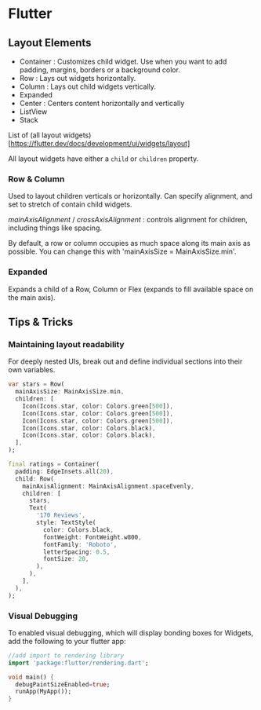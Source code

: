 # Flutter

## Layout Elements

*  Container : Customizes child widget. Use when you want to add padding, margins, borders or a background color.
*  Row : Lays out widgets horizontally.
*  Column : Lays out child widgets vertically.
*  Expanded
*  Center : Centers content horizontally and vertically
*  ListView
*  Stack

List of (all layout widgets)[https://flutter.dev/docs/development/ui/widgets/layout]

All layout widgets have either a `child` or `children` property.

### Row & Column

Used to layout children verticals or horizontally. Can specify alignment, and set to stretch of contain child widgets.

*mainAxisAlignment* / *crossAxisAlignment* : controls alignment for children, including things like spacing.

By default, a row or column occupies as much space along its main axis as possible. You can change this with 'mainAxisSize = MainAxisSize.min'.

### Expanded

Expands a child of a Row, Column or Flex (expands to fill available space on the main axis).

## Tips & Tricks

### Maintaining layout readability

For deeply nested UIs, break out and define individual sections into their own variables.

```dart
var stars = Row(
  mainAxisSize: MainAxisSize.min,
  children: [
    Icon(Icons.star, color: Colors.green[500]),
    Icon(Icons.star, color: Colors.green[500]),
    Icon(Icons.star, color: Colors.green[500]),
    Icon(Icons.star, color: Colors.black),
    Icon(Icons.star, color: Colors.black),
  ],
);

final ratings = Container(
  padding: EdgeInsets.all(20),
  child: Row(
    mainAxisAlignment: MainAxisAlignment.spaceEvenly,
    children: [
      stars,
      Text(
        '170 Reviews',
        style: TextStyle(
          color: Colors.black,
          fontWeight: FontWeight.w800,
          fontFamily: 'Roboto',
          letterSpacing: 0.5,
          fontSize: 20,
        ),
      ),
    ],
  ),
);
```

### Visual Debugging

To enabled visual debugging, which will display bonding boxes for Widgets, add the following to your flutter app:

```dart
//add import to rendering library
import 'package:flutter/rendering.dart';

void main() {
  debugPaintSizeEnabled=true;
  runApp(MyApp());
}
```

